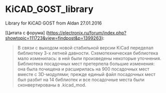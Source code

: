 # KiCAD_GOST_library
Library for KiCAD GOST from Aldan 27.01.2016 

[Цитата с форума] (https://electronix.ru/forum/index.php?showtopic=111723&view=findpost&p=1399263):

> В связи с выходом новой стабильной версии KiCad переделал библиотеку 3-х летней давности.
> Схемотехническая библиотека мало изменилась: в ней были произведены некоторые уточнения.
> Библиотека посадочных мест претерпела большие изменения: 
> она была почищена и расширилась на 900 посадочных мест вместе с 3D-модулями; 
> прежде единый файл посадочных мест был разбит на 14 библиотек 
> и все посадочные места были сконвертированы в .kicad_mod.
